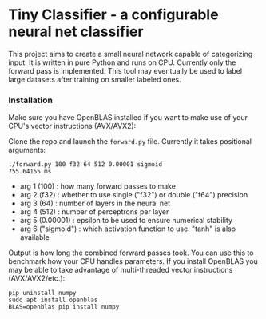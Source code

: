 # Tiny Classifier - a configurable neural net classifier

This project aims to create a small neural network capable of categorizing input.  It is written in pure Python and runs on CPU.  Currently only the forward pass is implemented.  This tool may eventually be used to label large datasets after training on smaller labeled ones.

### Installation

Make sure you have OpenBLAS installed if you want to make use of your CPU's vector instructions (AVX/AVX2):


Clone the repo and launch the `forward.py` file.  Currently it takes positional arguments:
```
./forward.py 100 f32 64 512 0.00001 sigmoid
755.64155 ms
```

* arg 1 (100) : how many forward passes to make
* arg 2 (f32) : whether to use single ("f32") or double ("f64") precision
* arg 3 (64) : number of layers in the neural net
* arg 4 (512) : number of perceptrons per layer
* arg 5 (0.00001) : epsilon to be used to ensure numerical stability
* arg 6 ("sigmoid") : which activation function to use.  "tanh" is also available

Output is how long the combined forward passes took.  You can use this to benchmark how your CPU handles parameters.  If you install OpenBLAS you may be able to take advantage of multi-threaded vector instructions (AVX/AVX2/etc.):

```
pip uninstall numpy
sudo apt install openblas
BLAS=openblas pip install numpy
```
